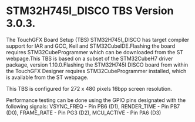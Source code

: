 # STM32H745I_DISCO TBS Version 3.0.3.

The TouchGFX Board Setup (TBS) STM32H745I_DISCO has target compiler support for IAR and GCC, Keil and STM32CubeIDE.Flashing the board requires STM32CubeProgrammer which can be downloaded from the ST webpage.This TBS is based on a subset of the STM32CubeH7 driver package, version 1.10.0.Flashing the STM32H745I DISCO board from within the TouchGFX Designer requires STM32CubeProgrammer installed, which is available from the ST webpage.

This TBS is configured for 272 x 480 pixels 16bpp screen resolution.  

Performance testing can be done using the GPIO pins designated with the following signals: VSYNC_FREQ  - Pin PB6 (D1), RENDER_TIME - Pin PB7 (D0), FRAME_RATE  - Pin PG3 (D2), MCU_ACTIVE  - Pin PA6 (D3)
 